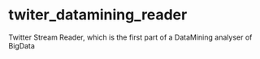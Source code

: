 twiter_datamining_reader
========================

Twitter Stream Reader, which is the first part of a DataMining analyser of BigData
